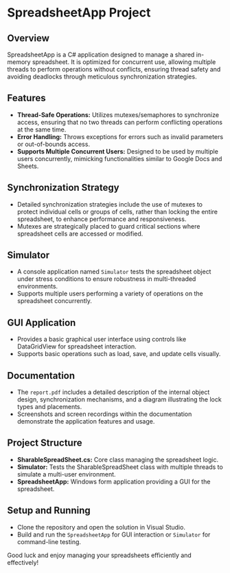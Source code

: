 # SpreadsheetApp Project

## Overview
SpreadsheetApp is a C# application designed to manage a shared in-memory spreadsheet. It is optimized for concurrent use, allowing multiple threads to perform operations without conflicts, ensuring thread safety and avoiding deadlocks through meticulous synchronization strategies.

## Features
- **Thread-Safe Operations:** Utilizes mutexes/semaphores to synchronize access, ensuring that no two threads can perform conflicting operations at the same time.
- **Error Handling:** Throws exceptions for errors such as invalid parameters or out-of-bounds access.
- **Supports Multiple Concurrent Users:** Designed to be used by multiple users concurrently, mimicking functionalities similar to Google Docs and Sheets.

## Synchronization Strategy
- Detailed synchronization strategies include the use of mutexes to protect individual cells or groups of cells, rather than locking the entire spreadsheet, to enhance performance and responsiveness.
- Mutexes are strategically placed to guard critical sections where spreadsheet cells are accessed or modified.

## Simulator
- A console application named `Simulator` tests the spreadsheet object under stress conditions to ensure robustness in multi-threaded environments.
- Supports multiple users performing a variety of operations on the spreadsheet concurrently.

## GUI Application
- Provides a basic graphical user interface using controls like DataGridView for spreadsheet interaction.
- Supports basic operations such as load, save, and update cells visually.

## Documentation
- The `report.pdf` includes a detailed description of the internal object design, synchronization mechanisms, and a diagram illustrating the lock types and placements.
- Screenshots and screen recordings within the documentation demonstrate the application features and usage.

## Project Structure
- **SharableSpreadSheet.cs:** Core class managing the spreadsheet logic.
- **Simulator:** Tests the SharableSpreadSheet class with multiple threads to simulate a multi-user environment.
- **SpreadsheetApp:** Windows form application providing a GUI for the spreadsheet.

## Setup and Running
- Clone the repository and open the solution in Visual Studio.
- Build and run the `SpreadsheetApp` for GUI interaction or `Simulator` for command-line testing.

Good luck and enjoy managing your spreadsheets efficiently and effectively!
